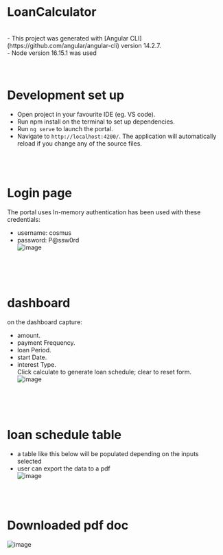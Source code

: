 # LoanCalculator
<br>
- This project was generated with [Angular CLI](https://github.com/angular/angular-cli) version 14.2.7.<br>
- Node version 16.15.1 was used
<br><br><br>

# Development set up <br>
- Open project in your favourite IDE (eg. VS code).
- Run npm install on the terminal to set up dependencies.<br>
- Run `ng serve` to launch the portal. <br>
- Navigate to `http://localhost:4200/`. The application will automatically reload if you change any of the source files.<br>
<br><br><br>



# Login page<br>
The portal uses In-memory authentication has been used with these credentials:<br>
- username: cosmus<br>
- password: P@ssw0rd<br>
![image](https://github.com/cosmus-njagi/calculator-portal/assets/74013713/63d9f686-7c3e-4e14-b32a-0218011016cd)

<br><br><br>



# dashboard<br>
on the dashboard capture:<br>
- amount.<br>
- payment Frequency.<br>
- loan Period.<br>
- start Date.<br>
- interest Type.<br>
Click calculate to generate loan schedule; clear to reset form.<br>
![image](https://github.com/cosmus-njagi/calculator-portal/assets/74013713/96c8d17d-a1a9-43c4-8fdc-4e459a7bf664)

<br><br><br>



# loan schedule table<br>
- a table like this below will be populated depending on the inputs selected<br>
- user can export the data to a pdf<br>
![image](https://github.com/cosmus-njagi/calculator-portal/assets/74013713/97d93cc8-f14a-4a0a-b743-c6552148436c)
<br><br><br><br>

# Downloaded pdf doc<br>
![image](https://github.com/cosmus-njagi/calculator-portal/assets/74013713/bfdbff41-4484-4e37-9649-1a1f475dc5a0)

